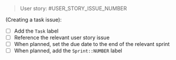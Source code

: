 > User story: #USER_STORY_ISSUE_NUMBER

(Creating a task issue):

- [ ] Add the `Task` label
- [ ] Reference the relevant user story issue
- [ ] When planned, set the due date to the end of the relevant sprint
- [ ] When planned, add the `Sprint::NUMBER` label
